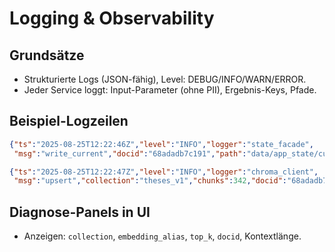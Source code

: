 # Logging & Observability

## Grundsätze
- Strukturierte Logs (JSON-fähig), Level: DEBUG/INFO/WARN/ERROR.
- Jeder Service loggt: Input-Parameter (ohne PII), Ergebnis-Keys, Pfade.

## Beispiel-Logzeilen
```json
{"ts":"2025-08-25T12:22:46Z","level":"INFO","logger":"state_facade",
 "msg":"write_current","docid":"68adadb7c191","path":"data/app_state/current_thesis.json"}

{"ts":"2025-08-25T12:22:47Z","level":"INFO","logger":"chroma_client",
 "msg":"upsert","collection":"theses_v1","chunks":342,"docid":"68adadb7c191"}
```

## Diagnose-Panels in UI
- Anzeigen: `collection`, `embedding_alias`, `top_k`, `docid`, Kontextlänge.
